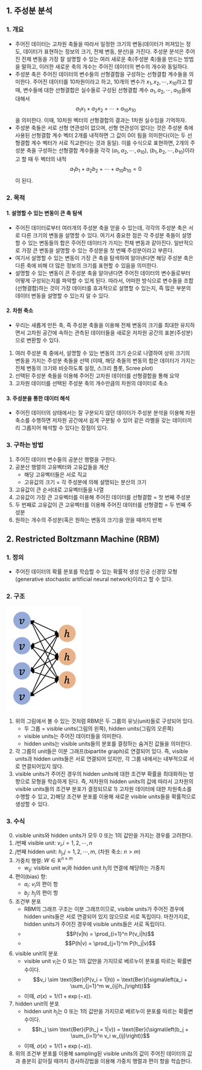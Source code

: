 ## 1. 주성분 분석 

### 1. 개요

- 주어진 데이터는 고차원 축들을 따라서 일정한 크기의 변동(데이터가 퍼져있는 정도, 데이터가 표현하는 정보의 크기, 전체 변동, 분산)을 가진다. 주성분 분석은 주어진 전체 변동을 가장 잘 설명할 수 있는 여러 새로운 축(주성분 축)들을 만드는 방법을 말하고, 이러한 새로운 축의 개수는 주어진 데이터의 변수의 개수와 동일하다.
- 주성분 축은 주어진 데이터의 변수들의 선형결합을 구성하는 선형결합 계수들을 의미한다. 주어진 데이터를 10차원이라고 하고, 10개의 변수가 $x_1, x_2, \cdots, x_{10}$라고 할 때, 변수들에 대한 선형결합은 실수들로 구성된 선형결합 계수 $a_1, a_2, \cdots, a_{10}$들에 대해서 $$a_1x_1 + a_2x_2 + \cdots + a_{10}x_{10}$$을 의미한다. 이때, 10차원 벡터의 선형결합의 결과는 1차원 실수임을 기억하자.
- 주성분 축들은 서로 선형 연관성이 없으며, 선형 연관성이 없다는 것은 주성분 축에 사용된 선형결합 계수 벡터 2개를 내적하면 그 값이 0이 됨을 의미한다(이는 두 선형결합 계수 벡터가 서로 직교한다는 것과 동일). 이를 수식으로 표현하면, 2개의 주성분 축을 구성하는 선형결합 계수들을 각각 $(a_1, a_2, \cdots, a_{10})$, $(b_1, b_2, \cdots, b_{10})$이라고 할 때 두 벡터의 내적 $$a_1b_1 + a_2b_2 + \cdots + a_{10}b_{10} = 0$$이 된다.

### 2. 목적

#### 1. 설명할 수 있는 변동이 큰 축 탐색
- 주어진 데이터로부터 여러개의 주성분 축을 얻을 수 있는데, 각각의 주성분 축은 서로 다른 크기의 변동을 설명할 수 있다. 여기서 중요한 점은 각 주성분 축들이 설명할 수 있는 변동들의 합은 주어진 데이터가 가지는 전체 변동과 같아진다. 일반적으로 가장 큰 변동을 설명할 수 있는 주성분을 첫 번째 주성분이라고 부른다.
- 여기서 설명할 수 있는 변동이 가장 큰 축을 탐색하여 알아낸다면 해당 주성분 축은 다른 축에 비해 더 많은 정보의 크기를 표현할 수 있음을 의미한다. 
- 설명할 수 있는 변동이 큰 주성분 축을 알아낸다면 주어진 데이터의 변수들로부터 어떻게 구성되는지를 파악할 수 있게 된다. 따라서, 어떠한 방식으로 변수들을 조합(선형결합)하는 것이 가장 데이터를 효과적으로 설명할 수 있는지, 즉 많은 부분의 데이터 변동을 설명할 수 있는지 알 수 있다.

#### 2. 차원 축소
- 우리는 새롭게 만든 축, 즉 주성분 축들을 이용해 전체 변동의 크기를 최대한 유지하면서 고차원 공간에 속하는 관측된 데이터들을 새로운 저차원 공간의 표본(주성분)으로 변환할 수 있다. 

1. 여러 주성분 축 중에서, 설명할 수 있는 변동의 크기 순으로 나열하여 상위 크기의 변동을 가지는 주성분 축들을 선택 (이때, 해당 축들의 변동의 합은 데이터가 가지는 전체 변동의 크기와 비슷하도록 설정, 스크리 플롯, Scree plot)
2. 선택된 주성분 축들을 이용해 주어진 고차원 데이터를 선형결합을 통해 요약
3. 고차원 데이터를 선택된 주성분 축의 개수만큼의 차원의 데이터로 축소

#### 3. 주성분을 통한 데이터 해석
- 주어진 데이터의 상태에서는 잘 구분되지 않던 데이터가 주성분 분석을 이용해 차원축소를 수행하면 저차원 공간에서 쉽게 구분될 수 있어 같은 라벨을 갖는 데이터끼리 그룹지어 해석할 수 있다는 장점이 있다.

### 3. 구하는 방법
1. 주어진 데이터 변수들의 공분산 행렬을 구한다.
2. 공분산 행렬의 고유벡터와 고유값들을 계산 
   - 해당 고유벡터들은 서로 직교
   - 고유값의 크기 = 각 주성분에 의해 설명되는 분산의 크기
3. 고유값이 큰 순서대로 고유벡터들을 나열
4. 고유값이 가장 큰 고유벡터를 이용해 주어진 데이터를 선형결합 = 첫 번째 주성분
5. 두 번째로 고유값이 큰 고유벡터를 이용해 주어진 데이터를 선형결합 = 두 번째 주성분
6. 원하는 개수의 주성분(혹은 원하는 변동의 크기)을 얻을 때까지 반복

## 2. Restricted Boltzmann Machine (RBM)

### 1. 정의
- 주어진 데이터의 확률 분포를 학습할 수 있는 확률적 생성 인공 신경망 모형(generative stochastic artificial neural network)이라고 할 수 있다.

### 2. 구조
<img src="https://github.com/an-seunghwan/archive/blob/main/assets/rbm.png?raw=true" width="200">

1. 위의 그림에서 볼 수 있는 것처럼 RBM은 두 그룹의 유닛(unit)들로 구성되어 있다. 
    - 두 그룹 = visible units(그림의 왼쪽), hidden units(그림의 오른쪽)
    - visible units는 주어진 데이터들을 의미한다.
    - hidden units는 visible units들의 분포를 결정하는 숨겨진 값들을 의미한다. 
2. 각 그룹의 unit들은 이분 그래프(bipartite graph)로 연결되어 있다. 즉, visible units과 hidden units들은 서로 연결되어 있지만, 각 그룹 내에서는 내부적으로 서로 연결되어있지 않다.
3. visible units가 주어진 경우의 hidden units에 대한 조건부 확률을 최대화하는 방향으로 모형을 학습하게 된다. 즉, 저차원의 hidden units의 값에 따라서 고차원의 visible units들의 조건부 분포가 결정되므로 1) 고차원 데이터에 대한 차원축소를 수행할 수 있고, 2)해당 조건부 분포를 이용해 새로운 visible units들을 확률적으로 생성할 수 있다.

### 3. 수식
0. visible units와 hidden units가 모두 0 또는 1의 값만을 가지는 경우를 고려한다.
1. $i$번째 visible unit: $v_i$,$i=1,2,\cdots,n$
2. $j$번째 hidden unit: $h_j$,$j=1,2,\cdots,m$, (차원 축소: $n > m$)
3. 가중치 행렬: $W \in \mathbb{R}^{n \times m}$
    - $w_{ij}$: visible unit $w_i$와 hidden unit $h_j$의 연결에 해당하는 가중치
4. 편이(bias) 항:
    - $a_i$: $v_i$의 편이 항
    - $b_j$: $h_j$의 편이 항
5. 조건부 분포
    - RBM의 그래프 구조는 이분 그래프이므로, visible units가 주어진 경우에 hidden units들은 서로 연결되어 있지 않으므로 서로 독립이다. 마찬가지로, hidden units가 주어진 경우에 visible units들은 서로 독립이다.
    - $$P(v|h) = \prod_{i=1}^n P(v_i|h)$$
    - $$P(h|v) = \prod_{j=1}^m P(h_j|v)$$
6. visible unit의 분포
    - visible unit $v_i$는 0 또는 1의 값만을 가지므로 베르누이 분포를 따르는 확률변수이다.
    - $$v_i \sim \text{Ber}(P(v_i = 1|h)) = \text{Ber}(\sigma\left(a_i + \sum_{j=1}^m w_{ij}h_j\right))$$
    - 이때, $\sigma(x) = 1/(1 + \exp(-x))$.
7. hidden unit의 분포
    - hidden unit $h_j$는 0 또는 1의 값만을 가지므로 베르누이 분포를 따르는 확률변수이다.
    - $$h_j \sim \text{Ber}(P(h_j = 1|v)) = \text{Ber}(\sigma\left(b_j + \sum_{i=1}^n v_i w_{ij}\right))$$
    - 이때, $\sigma(x) = 1/(1 + \exp(-x))$.
8. 위의 조건부 분포를 이용해 sampling된 visible units의 값이 주어진 데이터의 값과 충분히 같아질 때까지 경사하강법을 이용해 가중치 행렬과 편이 항을 학습한다.